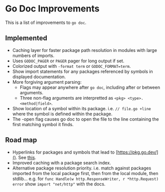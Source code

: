 # Go Doc Improvements

This is a list of improvements to `go doc`.

## Implemented
- Caching layer for faster package path resolution in modules with large
  numbers of imports.
- Uses `GODOC_PAGER` or `PAGER` pager for long output if set.
- Colorized output with `-format term` or `GODOC_FORMAT=term`.
- Show import statements for any packages referenced by symbols in displayed
  documentation.
- More forgiving argument parsing: 
  - Flags may appear anywhere after `go doc`, including after or between
    arguments.
  - Three non-flag arguments are interpretted as `<pkg> <type>.<method|field>`.
- Show location of a symbol within its package. i.e. `// file.go +line` where
  the symbol is defined within the package.
- The -open flag causes go doc to open the file to the line containing the
  first matching symbol it finds.

## Road map
- Hyperlinks for packages and symbols that lead to [https://pkg.go.dev/](). See
  [this](https://gist.github.com/egmontkob/eb114294efbcd5adb1944c9f3cb5feda).
- Improved caching with a package search index.
- Alternative package resolution priority. i.e. match against packages imported
  from the local package first, then from the local module, then stdlib...
  e.g. for `func Handle(w http.ResponseWriter, r *http.Request) error` show
  `import "net/http"` with the docs.
